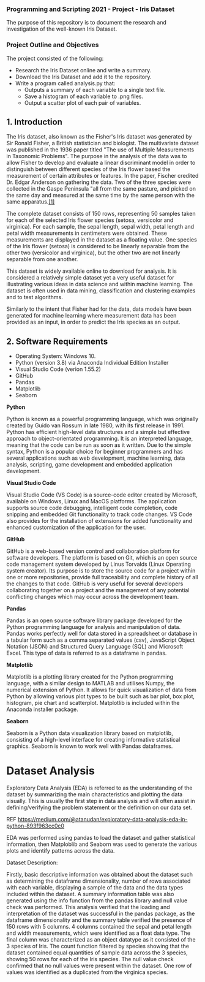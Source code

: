 ### Programming and Scripting 2021 - Project - Iris Dataset
The purpose of this repository is to document the research and investigation of the well-known Iris Dataset. 

### Project Outline and Objectives
The project consisted of the following: 
* Research the Iris Dataset online and write a summary. 
* Download the Iris Dataset and add it to the repository. 
* Write a program called analysis.py that:  
  * Outputs a summary of each variable to a single text file. 
  * Save a histogram of each variable to .png files.
  * Output a scatter plot of each pair of variables. 

## 1. Introduction 

The Iris dataset, also known as the Fisher's Iris dataset was generated by Sir Ronald Fisher, a British statistician and biologist. The multivariate dataset was published in the 1936 paper titled "The use of Multiple Measurements in Taxonomic Problems". The purpose in the analysis of the data was to allow Fisher to develop and evaluate a linear discriminant model in order to distinguish between different species of the Iris flower based the measurement of certain attributes or features. 
In the paper, Fischer credited Dr. Edgar Anderson on gathering the data. Two of the three species were collected in the Gaspe Peninsula "all from the same pasture, and picked on the same day and measured at the same time by the same person with the same apparatus.[[1]](https://en.wikipedia.org/wiki/Iris_flower_data_set#cite_note-anderson36-2)

The complete dataset consists of 150 rows, representing 50 samples taken for each of the selected Iris flower species (setosa, versicolor and virginica). For each sample, the sepal length, sepal width, petal length and petal width measurements in centimeters were obtained. These measurements are displayed in the dataset as a floating value. One species of the Iris flower (setosa) is considered to be linearly separable from the other two (versicolor and virginica), but the other two are not linearly separable from one another. 

This dataset is widely available online to download for analysis. It is considered a relatively simple dataset yet a very useful dataset for illustrating various ideas in data science and within machine learning. The dataset is often used in data mining, classification and clustering examples and to test algorithms. 

Similarly to the intent that Fisher had for the data, data models have been generated for machine learning where measurement data has been provided as an input, in order to predict the Iris species as an output.

## 2. Software Requirements 

* Operating System: Windows 10.
* Python (version 3.8) via Anaconda Individual Edition Installer
* Visual Studio Code (verion 1.55.2)
* GitHub
* Pandas
* Matplotlib
* Seaborn 

**Python**

Python is known as a powerful programming language, which was originally created by Guido van Rossum in late 1980, with its first release in 1991. Python has efficient high-level data structures and a simple but effective approach to object-orientated programming. It is an interpreted language, meaning that the code can be run as soon as it written. Due to the simple syntax, Python is a popular choice for beginner programmers and has several applications such as web development, machine learning, data analysis, scripting, game development and embedded application development. 

**Visual Studio Code**

Visual Studio Code (VS Code) is a source-code editor created by Microsoft, available on Windows, Linux and MacOS platforms. The application supports source code debugging, intelligent code completion, code snipping and embedded Git functionality to track code changes. VS Code also provides for the installation of extensions for added functionality and enhanced customization of the application for the user. 

**GitHub**

GitHub is a web-based version control and collaboration platform for software developers. The platform is based on Git, which is an open source code management system developed by Linus Torvalds (Linux Operating system creator). Its purpose is to store the source code for a project within one or more repositories, provide full traceability and complete history of all the changes to that code. GitHub is very useful for several developers collaborating together on a project and the management of any potential conflicting changes which may occur across the development team. 


**Pandas**

Pandas is an open source software library package developed for the Python programming language for analysis and manipulation of data. Pandas works perfectly well for data stored in a spreadsheet or database in a tabular form such as a comma separated values (csv), JavaScript Object Notation (JSON) and Structured Query Language (SQL) and Microsoft Excel. This type of data is referred to as a dataframe in pandas. 


**Matplotlib**

Matplotlib is a plotting library created for the Python programming language, with a similar design to MATLAB and utilises Numpy, the numerical extension of Python. It allows for quick visualization of data from Python by allowing various plot types to be built such as bar plot, box plot, histogram, pie chart and scatterplot. Matplotlib is included within the Anaconda installer package. 

**Seaborn** 

Seaborn is a Python data visualization library based on matplotlib, consisting of a high-level interface for creating informative statistical graphics. Seaborn is known to work well with Pandas dataframes. 




# Dataset Analysis 
Exploratory Data Analysis (EDA) is referred to as the understanding of the dataset by summarizing the main characteristics and plotting the data visually.  This is usually the first step in data analysis and will often assist in defining/verifying the problem statement or the definition on our data set. 

REF https://medium.com/@atanudan/exploratory-data-analysis-eda-in-python-893f963cc0c0

EDA was performed using pandas to load the dataset and gather statistical information, then Matploblib and Seaborn was used to generate the various plots and identify patterns across the data.  

Dataset Description: 
  
Firstly, basic descriptive information was obtained about the dataset such as determining the dataframe dimensionality, number of rows associated with each variable, displaying a sample of the data and the data types included within the dataset. A summary information table was also generated using the info function from the pandas library and null value check was performed. This analysis verified that the loading and interpretation of the dataset was successful in the pandas package, as the dataframe dimensionality and the summary table verified the presence of 150 rows with 5 columns. 4 columns contained the sepal and petal length and width measurements, which were identified as a float data type. The final column was characterized as an object datatype as it consisted of the 3 species of Iris. The count function filtered by species showing that the dataset contained equal quantities of sample data across the 3 species, showing 50 rows for each of the Iris species. The null value check confirmed that no null values were present within the dataset. One row of values was identified as a duplicated from the virginica species. 

















